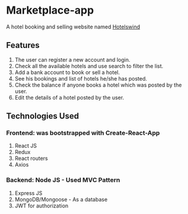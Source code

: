# Marketplace-app

A hotel booking and selling website named [Hotelswind](https://hotelswind.vercel.app)

## Features

1. The user can register a new account and login.
2. Check all the available hotels and use search to filter the list.
3. Add a bank account to book or sell a hotel.
4. See his bookings and list of hotels he/she has posted.
5. Check the balance if anyone books a hotel which was posted by the user.
6. Edit the details of a hotel posted by the user.

## Technologies Used

### Frontend: was bootstrapped with Create-React-App
1. React JS
2. Redux 
3. React routers
4. Axios

### Backend: Node JS - Used MVC Pattern
1. Express JS
2. MongoDB/Mongoose - As a database
3. JWT for authorization
